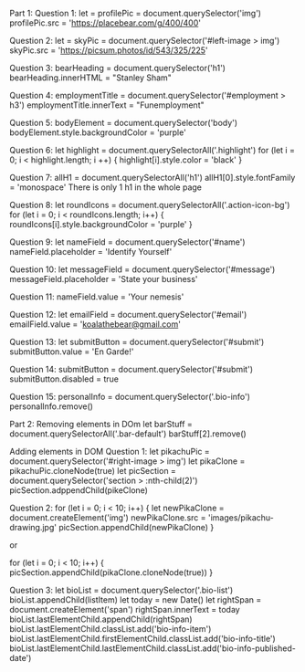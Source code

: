 Part 1:
Question 1:
let = profilePic = document.querySelector('img')
profilePic.src = 'https://placebear.com/g/400/400'


Question 2:
let = skyPic = document.querySelector('#left-image > img')
skyPic.src = 'https://picsum.photos/id/543/325/225'

Question 3:
bearHeading = document.querySelector('h1')
bearHeading.innerHTML = "Stanley Sham"

Question 4:
employmentTitle = document.querySelector('#employment > h3')
employmentTitle.innerText = "Funemployment"

Question 5:
bodyElement = document.querySelector('body')
bodyElement.style.backgroundColor = 'purple'

Question 6:
let highlight = document.querySelectorAll('.highlight')
for (let i = 0; i < highlight.length; i ++) {
	highlight[i].style.color = 'black'
}

Question 7:
allH1 = document.querySelectorAll('h1')
allH1[0].style.fontFamily = 'monospace'
There is only 1 h1 in the whole page

Question 8:
let roundIcons = document.querySelectorAll('.action-icon-bg')
for (let i = 0; i < roundIcons.length; i++) {
	roundIcons[i].style.backgroundColor = 'purple'
}

Question 9:
let nameField = document.querySelector('#name')
nameField.placeholder = 'Identify Yourself'

Question 10:
let messageField = document.querySelector('#message')
messageField.placeholder = 'State your business'

Question 11:
nameField.value = 'Your nemesis'

Question 12:
let emailField = document.querySelector('#email')
emailField.value = 'koalathebear@gmail.com'

Question 13:
let submitButton = document.querySelector('#submit')
submitButton.value = 'En Garde!'

Question 14:
submitButton = document.querySelector('#submit')
submitButton.disabled = true

Question 15:
personalInfo = document.querySelector('.bio-info')
personalInfo.remove()

Part 2:
Removing elements in DOm
let barStuff = document.querySelectorAll('.bar-default')
barStuff[2].remove()

Adding elements in DOM
Question 1:
let pikachuPic = document.querySelector('#right-image > img')
let pikaClone = pikachuPic.cloneNode(true)
let picSection = document.querySelector('section > :nth-child(2)')
picSection.adppendChild(pikeClone)

Question 2:
for (let i = 0; i < 10; i++) {
	let newPikaClone = document.createElement('img')
	newPikaClone.src = 'images/pikachu-drawing.jpg'
	picSection.appendChild(newPikaClone)
}

or

for (let i = 0; i < 10; i++) {
	picSection.appendChild(pikaClone.cloneNode(true))
}

Question 3:
let bioList = document.querySelector('.bio-list')
bioList.appendChild(listItem)
let today = new Date()
let rightSpan = document.createElement('span')
rightSpan.innerText = today
bioList.lastElementChild.appendChild(rightSpan)
bioList.lastElementChild.classList.add('bio-info-item')
bioList.lastElementChild.firstElementChild.classList.add('bio-info-title')
bioList.lastElementChild.lastElementChild.classList.add('bio-info-published-date')